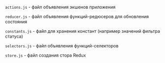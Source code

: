 `actions.js` - файл объявления экшенов приложения

`reducer.js` - файл объявления функций-редюсеров для обновления состояния

`constants.js` - файл для хранения констант (например значений фильтра статуса)

`selectors.js` - файл объявления функций-селекторов

`store.js` - файл создания стора Redux
